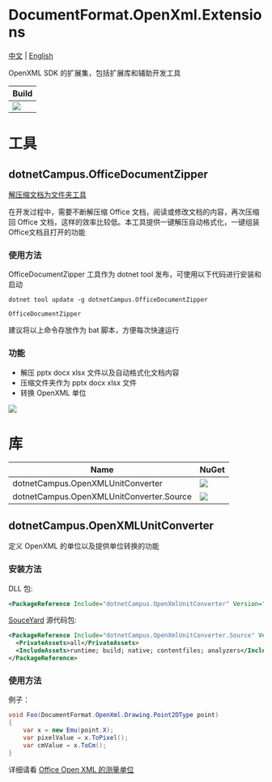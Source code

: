 # DocumentFormat.OpenXml.Extensions

[中文](README_zh-cn.md) | [English](README.md)

OpenXML SDK 的扩展集，包括扩展库和辅助开发工具

| Build |
|--|
|![](https://github.com/dotnet-campus/dotnetCampus.OfficeDocumentZipper/workflows/.NET%20Core/badge.svg)|

# 工具

## dotnetCampus.OfficeDocumentZipper

[解压缩文档为文件夹工具](https://blog.lindexi.com/post/dotnet-OpenXML-%E8%A7%A3%E5%8E%8B%E7%BC%A9%E6%96%87%E6%A1%A3%E4%B8%BA%E6%96%87%E4%BB%B6%E5%A4%B9%E5%B7%A5%E5%85%B7.html)

在开发过程中，需要不断解压缩 Office 文档，阅读或修改文档的内容，再次压缩回 Office 文档，这样的效率比较低。本工具提供一键解压自动格式化，一键组装Office文档且打开的功能

### 使用方法

OfficeDocumentZipper 工具作为 dotnet tool 发布，可使用以下代码进行安装和启动

```
dotnet tool update -g dotnetCampus.OfficeDocumentZipper

OfficeDocumentZipper
```

建议将以上命令存放作为 bat 脚本，方便每次快速运行

### 功能

- 解压 pptx docx xlsx 文件以及自动格式化文档内容
- 压缩文件夹作为 pptx docx xlsx 文件
- 转换 OpenXML 单位

![](https://user-images.githubusercontent.com/16054566/91013976-2b1c4580-e61b-11ea-8ef2-044ea79ef31b.png)

# 库

| Name | NuGet|
|--|--|
|dotnetCampus.OpenXMLUnitConverter|[![](https://img.shields.io/nuget/v/dotnetCampus.OpenXMLUnitConverter.svg)](https://www.nuget.org/packages/dotnetCampus.OpenXMLUnitConverter)|
|dotnetCampus.OpenXMLUnitConverter.Source|[![](https://img.shields.io/nuget/v/dotnetCampus.OpenXMLUnitConverter.Source.svg)](https://www.nuget.org/packages/dotnetCampus.OpenXMLUnitConverter.Source)|


## dotnetCampus.OpenXMLUnitConverter

定义 OpenXML 的单位以及提供单位转换的功能

### 安装方法

DLL 包:

```xml
<PackageReference Include="dotnetCampus.OpenXmlUnitConverter" Version="1.8.0" />
```

[SouceYard](https://github.com/dotnet-campus/SourceYard) 源代码包:

```xml
<PackageReference Include="dotnetCampus.OpenXmlUnitConverter.Source" Version="1.8.0">
  <PrivateAssets>all</PrivateAssets>
  <IncludeAssets>runtime; build; native; contentfiles; analyzers</IncludeAssets>
</PackageReference>
```

### 使用方法

例子：

```csharp
void Foo(DocumentFormat.OpenXml.Drawing.Point2DType point)
{
    var x = new Emu(point.X);
    var pixelValue = x.ToPixel();
    var cmValue = x.ToCm();
}
```

详细请看 [Office Open XML 的测量单位](https://blog.lindexi.com/post/Office-Open-XML-%E7%9A%84%E6%B5%8B%E9%87%8F%E5%8D%95%E4%BD%8D.html )